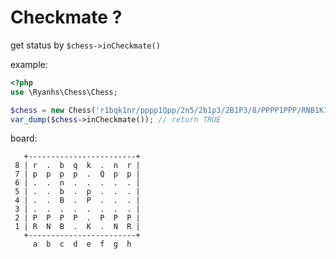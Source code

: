 # Checkmate ?

get status by `$chess->inCheckmate()`

example:

```php
<?php
use \Ryanhs\Chess\Chess;

$chess = new Chess('r1bqk1nr/pppp1Qpp/2n5/2b1p3/2B1P3/8/PPPP1PPP/RNB1K1NR b KQkq - 0 4');
var_dump($chess->inCheckmate()); // return TRUE
```

board:

```
   +------------------------+
 8 | r  .  b  q  k  .  n  r |
 7 | p  p  p  p  .  Q  p  p |
 6 | .  .  n  .  .  .  .  . |
 5 | .  .  b  .  p  .  .  . |
 4 | .  .  B  .  P  .  .  . |
 3 | .  .  .  .  .  .  .  . |
 2 | P  P  P  P  .  P  P  P |
 1 | R  N  B  .  K  .  N  R |
   +------------------------+
     a  b  c  d  e  f  g  h
```

